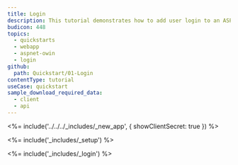 ```yaml
---
title: Login
description: This tutorial demonstrates how to add user login to an ASP.NET OWIN application.
budicon: 448
topics:
  - quickstarts
  - webapp
  - aspnet-owin
  - login
github:
  path: Quickstart/01-Login
contentType: tutorial
useCase: quickstart
sample_download_required_data:
  - client
  - api
---
```

<%= include('../../../_includes/_new_app', { showClientSecret: true }) %>

<%= include('_includes/_setup') %>

<%= include('_includes/_login') %>
